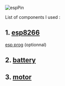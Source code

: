 ![espPin](https://simple-circuit.com/wp-content/uploads/2018/06/esp-01-led-blink-circuit.png)

List of components I used :

## 1. [esp8266](https://www.gotronic.fr/art-module-esp8266-25664.htm#complte_desc)
   [esp prog](https://www.gotronic.fr/art-module-de-programmation-pour-esp8266-26573.htm) (optionnal)
## 2. [battery](https://www.gotronic.fr/art-accu-li-ion-3-7-v-250-mah-pr382527-30027.htm)
## 3. [motor](https://www.gotronic.fr/cat-moteurs-cc-1089.htm)
